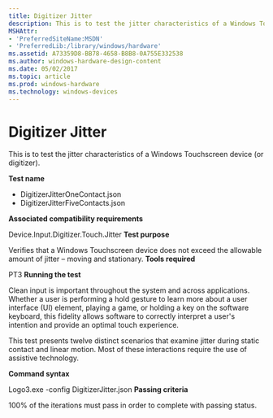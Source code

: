 ```yaml
---
title: Digitizer Jitter
description: This is to test the jitter characteristics of a Windows Touchscreen device (or digitizer).
MSHAttr:
- 'PreferredSiteName:MSDN'
- 'PreferredLib:/library/windows/hardware'
ms.assetid: A73359D8-BB78-4658-B8B8-0A755E332538
ms.author: windows-hardware-design-content
ms.date: 05/02/2017
ms.topic: article
ms.prod: windows-hardware
ms.technology: windows-devices
---
```


# Digitizer Jitter


This is to test the jitter characteristics of a Windows Touchscreen device (or digitizer).

**Test name**

-   DigitizerJitterOneContact.json
-   DigitizerJitterFiveContacts.json

**Associated compatibility requirements**

Device.Input.Digitizer.Touch.Jitter
**Test purpose**

Verifies that a Windows Touchscreen device does not exceed the allowable amount of jitter – moving and stationary.
**Tools required**

PT3
**Running the test**

Clean input is important throughout the system and across applications. Whether a user is performing a hold gesture to learn more about a user interface (UI) element, playing a game, or holding a key on the software keyboard, this fidelity allows software to correctly interpret a user's intention and provide an optimal touch experience.

This test presents twelve distinct scenarios that examine jitter during static contact and linear motion. Most of these interactions require the use of assistive technology.

**Command syntax**

Logo3.exe -config DigitizerJitter.json
**Passing criteria**

100% of the iterations must pass in order to complete with passing status.
 

 






